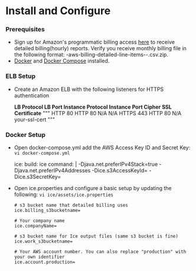 
# Install and Configure

### Prerequisites 

 - Sign up for Amazon's programmatic billing access [here](http://docs.aws.amazon.com/awsaccountbilling/latest/aboutv2/detailed-billing-reports.html) to receive detailed billing(hourly) reports. Verify you receive monthly billing file in the following format: <accountid>-aws-billing-detailed-line-items-<year>-<month>.csv.zip.
 - [Docker](https://docs.docker.com/installation/) and [Docker Compose](https://docs.docker.com/compose/install/) installed.

### ELB Setup

 - Create an Amazon ELB with the following listeners for HTTPS authentication

      **LB Protocol   LB Port   Instance Protocol   Instance Port   Cipher   SSL Certificate**
      """
      HTTP          80        HTTP                80              N/A        N/A
      HTTPS         443       HTTP                80              N/A        your-ssl-cert
      """

### Docker Setup

 - Open docker-compose.yml add the AWS Access Key ID and Secret Key: `vi docker-compose.yml`

      ice:
        build: ice
        command: |
          -Djava.net.preferIPv4Stack=true
          -Djava.net.preferIPv4Addresses
          -Dice.s3AccessKeyId=<s3AccessKeyId>
          -Dice.s3SecretKey=<s3SecretKeyId>

- Open ice.properties and configure a basic setup by updating the following: `vi ice/assets/ice.properties` 
    
      # s3 bucket name that detailed billing uses
      ice.billing_s3bucketname=
      
      # Your company name
      ice.companyName=
      
      # s3 bucket name for Ice output files (same s3 bucket is fine)
      ice.work_s3bucketname=
      
      # Your AWS account number. You can also replace "production" with your own identifier 
      ice.account.production=


